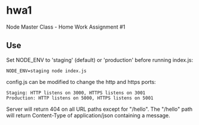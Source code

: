 # hwa1
Node Master Class - Home Work Assignment #1 

## Use
Set NODE_ENV to 'staging' (default) or 'production' before running index.js:

    NODE_ENV=staging node index.js

config.js can be modified to change the http and https ports:

    Staging: HTTP listens on 3000, HTTPS listens on 3001
    Production: HTTP listens on 5000, HTTPS listens on 5001

Server will return 404 on all URL paths except for "/hello".
The "/hello" path will return Content-Type of application/json containing a message.

